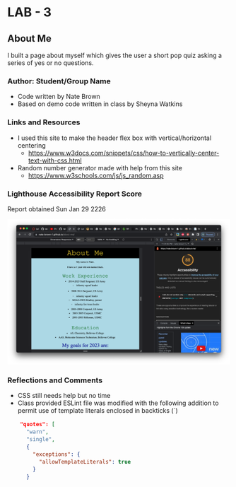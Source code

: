 # LAB - 3

## About Me

I built a page about myself which gives the user a short pop quiz asking a series of yes or no questions.

### Author: Student/Group Name

- Code written by Nate Brown
- Based on demo code written in class by Sheyna Watkins

### Links and Resources

- I used this site to make the header flex box with vertical/horizontal centering
  - <https://www.w3docs.com/snippets/css/how-to-vertically-center-text-with-css.html>
- Random number generator made with help from this site
  - <https://www.w3schools.com/js/js_random.asp>

### Lighthouse Accessibility Report Score

Report obtained Sun Jan 29 2226

![Lighthouse Report](img/lab05b-lighthouse-screenshot.png)

### Reflections and Comments

- CSS still needs help but no time
- Class provided ESLint file was modified with the following addition to permit use of template literals enclosed in backticks (`)

``` JSON
    "quotes": [
      "warn",
      "single",
      {
        "exceptions": {
          "allowTemplateLiterals": true
        }
      }
```
